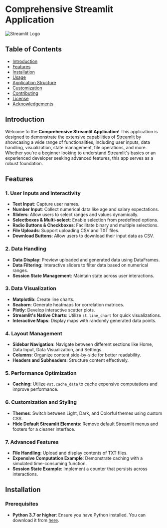 # Comprehensive Streamlit Application

![Streamlit Logo](https://streamlit.io/images/brand/streamlit-logo-primary-colormark-darktext.png)

## Table of Contents
- [Introduction](#introduction)
- [Features](#features)
- [Installation](#installation)
- [Usage](#usage)
- [Application Structure](#application-structure)
- [Customization](#customization)
- [Contributing](#contributing)
- [License](#license)
- [Acknowledgements](#acknowledgements)

## Introduction

Welcome to the **Comprehensive Streamlit Application**! This application is designed to demonstrate the extensive capabilities of [Streamlit](https://streamlit.io/) by showcasing a wide range of functionalities, including user inputs, data handling, visualization, state management, file operations, and more. Whether you're a beginner looking to understand Streamlit's basics or an experienced developer seeking advanced features, this app serves as a robust foundation.

## Features

### 1. **User Inputs and Interactivity**
- **Text Input**: Capture user names.
- **Number Input**: Collect numerical data like age and salary expectations.
- **Sliders**: Allow users to select ranges and values dynamically.
- **Selectboxes & Multi-select**: Enable selection from predefined options.
- **Radio Buttons & Checkboxes**: Facilitate binary and multiple selections.
- **File Uploads**: Support uploading CSV and TXT files.
- **Download Buttons**: Allow users to download their input data as CSV.

### 2. **Data Handling**
- **Data Display**: Preview uploaded and generated data using DataFrames.
- **Data Filtering**: Interactive sliders to filter data based on numerical ranges.
- **Session State Management**: Maintain state across user interactions.

### 3. **Data Visualization**
- **Matplotlib**: Create line charts.
- **Seaborn**: Generate heatmaps for correlation matrices.
- **Plotly**: Develop interactive scatter plots.
- **Streamlit's Native Charts**: Utilize `st.line_chart` for quick visualizations.
- **Interactive Maps**: Display maps with randomly generated data points.

### 4. **Layout Management**
- **Sidebar Navigation**: Navigate between different sections like Home, Data Input, Data Visualization, and Settings.
- **Columns**: Organize content side-by-side for better readability.
- **Headers and Subheaders**: Structure content effectively.

### 5. **Performance Optimization**
- **Caching**: Utilize `@st.cache_data` to cache expensive computations and improve performance.

### 6. **Customization and Styling**
- **Themes**: Switch between Light, Dark, and Colorful themes using custom CSS.
- **Hide Default Streamlit Elements**: Remove default Streamlit menus and footers for a cleaner interface.

### 7. **Advanced Features**
- **File Handling**: Upload and display contents of TXT files.
- **Expensive Computation Example**: Demonstrate caching with a simulated time-consuming function.
- **Session State Example**: Implement a counter that persists across interactions.

## Installation

### Prerequisites
- **Python 3.7 or higher**: Ensure you have Python installed. You can download it from [here](https://www.python.org/downloads/).

